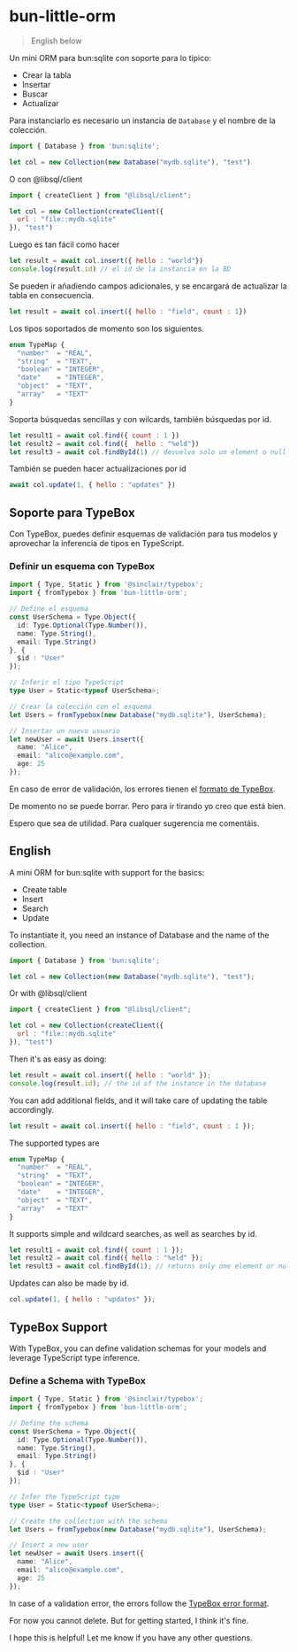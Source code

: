 # bun-little-orm
> English below

Un mini ORM para bun:sqlite con soporte para lo típico:
* Crear la tabla
* Insertar
* Buscar
* Actualizar

Para instanciarlo es necesario un instancia de `Database` y el nombre de la colección.

````js
import { Database } from 'bun:sqlite';

let col = new Collection(new Database("mydb.sqlite"), "test")
````

O con @libsql/client

````js
import { createClient } from "@libsql/client";

let col = new Collection(createClient({
  url : "file::mydb.sqlite"
}), "test")
````

Luego es tan fácil como hacer

````js
let result = await col.insert({ hello : "world"})
console.log(result.id) // el id de la instancia en la BD
````

Se pueden ir añadiendo campos adicionales, y se encargará de actualizar la tabla en consecuencia.

````js
let result = await col.insert({ hello : "field", count : 1})
````

Los tipos soportados de momento son los siguientes.

````ts
enum TypeMap {
  "number"  = "REAL",
  "string"  = "TEXT",
  "boolean" = "INTEGER",
  "date"    = "INTEGER",
  "object"  = "TEXT",
  "array"   = "TEXT"
}
````

Soporta búsquedas sencillas y con wilcards, también búsquedas por id.
````js
let result1 = await col.find({ count : 1 })
let result2 = await col.find({  hello : "%eld"})
let result3 = await col.findById(1) // devuelve solo un element o null
````

También se pueden hacer actualizaciones por id
````js
await col.update(1, { hello : "updates" })
````

## Soporte para TypeBox
Con TypeBox, puedes definir esquemas de validación para tus modelos y aprovechar la inferencia de tipos en TypeScript.

### Definir un esquema con TypeBox
```typescript
import { Type, Static } from '@sinclair/typebox';
import { fromTypebox } from 'bun-little-orm';

// Define el esquema
const UserSchema = Type.Object({
  id: Type.Optional(Type.Number()),
  name: Type.String(),
  email: Type.String()
}, {
  $id : "User"
});

// Inferir el tipo TypeScript
type User = Static<typeof UserSchema>;

// Crear la colección con el esquema
let Users = fromTypebox(new Database("mydb.sqlite"), UserSchema);

// Insertar un nuevo usuario
let newUser = await Users.insert({
  name: "Alice",
  email: "alice@example.com",
  age: 25
});

```
En caso de error de validación, los errores tienen el [formato de TypeBox](https://github.com/sinclairzx81/typebox?tab=readme-ov-file#values-errors).

De momento no se puede borrar. Pero para ir tirando yo creo que está bien.

Espero que sea de utilidad. Para cualquer sugerencia me comentáis.


## English

A mini ORM for bun:sqlite with support for the basics:
* Create table
* Insert
* Search
* Update

To instantiate it, you need an instance of Database and the name of the collection.

````js
import { Database } from 'bun:sqlite';

let col = new Collection(new Database("mydb.sqlite"), "test");
````

Or with @libsql/client

````js
import { createClient } from "@libsql/client";

let col = new Collection(createClient({
  url : "file::mydb.sqlite"
}), "test")
````


Then it's as easy as doing:

````js
let result = await col.insert({ hello : "world" });
console.log(result.id); // the id of the instance in the database
````

You can add additional fields, and it will take care of updating the table accordingly.

````js
let result = await col.insert({ hello : "field", count : 1 });
````

The supported types are

````ts
enum TypeMap {
  "number"  = "REAL",
  "string"  = "TEXT",
  "boolean" = "INTEGER",
  "date"    = "INTEGER",
  "object"  = "TEXT",
  "array"   = "TEXT"
}
````

It supports simple and wildcard searches, as well as searches by id.

````js
let result1 = await col.find({ count : 1 });
let result2 = await col.find({ hello : "%eld" });
let result3 = await col.findById(1); // returns only one element or null
````

Updates can also be made by id.

````js
col.update(1, { hello : "updates" });
````

## TypeBox Support
With TypeBox, you can define validation schemas for your models and leverage TypeScript type inference.

### Define a Schema with TypeBox

```typescript
import { Type, Static } from '@sinclair/typebox';
import { fromTypebox } from 'bun-little-orm';

// Define the schema
const UserSchema = Type.Object({
  id: Type.Optional(Type.Number()),
  name: Type.String(),
  email: Type.String()
}, {
  $id : "User"
});

// Infer the TypeScript type
type User = Static<typeof UserSchema>;

// Create the collection with the schema
let Users = fromTypebox(new Database("mydb.sqlite"), UserSchema);

// Insert a new user
let newUser = await Users.insert({
  name: "Alice",
  email: "alice@example.com",
  age: 25
});
```

In case of a validation error, the errors follow the [TypeBox error format](https://github.com/sinclairzx81/typebox?tab=readme-ov-file#values-errors).



For now you cannot delete. But for getting started, I think it's fine.

I hope this is helpful! Let me know if you have any other questions.
